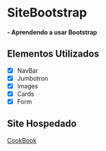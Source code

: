 # SiteBootstrap
#### - Aprendendo a usar Bootstrap

## Elementos Utilizados
- [x] NavBar
- [x] Jumbotron
- [x] Images
- [x] Cards
- [x] Form

## Site Hospedado
[CookBook](https://gianni-lab.github.io/SiteBootstrap/)
